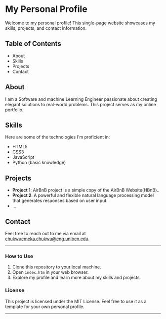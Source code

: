 # My Personal Profile

Welcome to my personal profile! This single-page website showcases my skills, projects, and contact information.

## Table of Contents
- About
- Skills
- Projects
- Contact

## About
I am a Software and machine Learning Engineer passionate about creating elegant solutions to real-world problems. This project serves as my online portfolio.

## Skills
Here are some of the technologies I'm proficient in:
- HTML5
- CSS3
- JavaScript
- Python (basic knowledge)

## Projects
- **Project 1**: AirBnB project is a simple copy of the AirBnB Website(HBnB)..
- **Project 2**: A powerful and flexible natural language processing model that generates responses based on user input.
- ...

## Contact
Feel free to reach out to me via email at chukwuemeka.chukwu@eng.uniben.edu.

---

### How to Use
1. Clone this repository to your local machine.
2. Open `index.htm` in your web browser.
3. Explore my profile and learn more about my skills and projects.

### License
This project is licensed under the MIT License. Feel free to use it as a template for your own personal profile.

---
